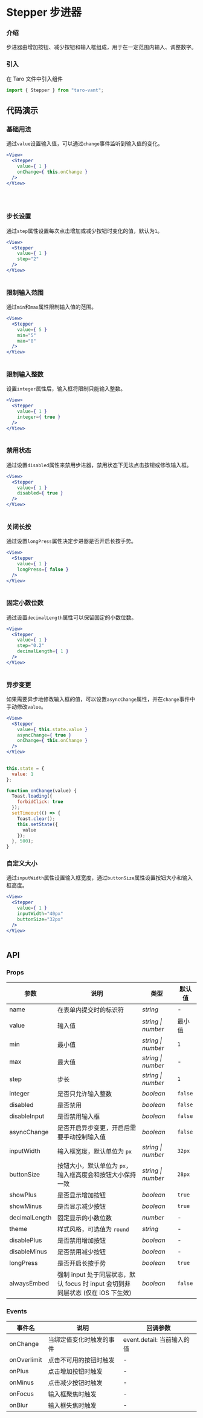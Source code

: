 # Stepper 步进器

### 介绍

步进器由增加按钮、减少按钮和输入框组成，用于在一定范围内输入、调整数字。

### 引入

在 Taro 文件中引入组件

```js
import { Stepper } from "taro-vant"; 
```

## 代码演示

### 基础用法

通过`value`设置输入值，可以通过`change`事件监听到输入值的变化。

```jsx
<View>
  <Stepper
    value={ 1 }
    onChange={ this.onChange }
  />
</View>
 
```

```js
 
```

### 步长设置

通过`step`属性设置每次点击增加或减少按钮时变化的值，默认为`1`。

```jsx
<View>
  <Stepper
    value={ 1 }
    step="2"
  />
</View>
 
```

### 限制输入范围

通过`min`和`max`属性限制输入值的范围。

```jsx
<View>
  <Stepper
    value={ 5 }
    min="5"
    max="8"
  />
</View>
 
```

### 限制输入整数

设置`integer`属性后，输入框将限制只能输入整数。

```jsx
<View>
  <Stepper
    value={ 1 }
    integer={ true }
  />
</View>
 
```

### 禁用状态

通过设置`disabled`属性来禁用步进器，禁用状态下无法点击按钮或修改输入框。

```jsx
<View>
  <Stepper
    value={ 1 }
    disabled={ true }
  />
</View>
 
```

### 关闭长按

通过设置`longPress`属性决定步进器是否开启长按手势。

```jsx
<View>
  <Stepper
    value={ 1 }
    longPress={ false }
  />
</View>
 
```

### 固定小数位数

通过设置`decimalLength`属性可以保留固定的小数位数。

```jsx
<View>
  <Stepper
    value={ 1 }
    step="0.2"
    decimalLength={ 1 }
  />
</View>
 
```

### 异步变更

如果需要异步地修改输入框的值，可以设置`asyncChange`属性，并在`change`事件中手动修改`value`。

```jsx
<View>
  <Stepper
    value={ this.state.value }
    asyncChange={ true }
    onChange={ this.onChange }
  />
</View>
 
```

```js
this.state = {
  value: 1
};

function onChange(value) {
  Toast.loading({
    forbidClick: true
  });
  setTimeout(() => {
    Toast.clear();
    this.setState({
      value
    });
  }, 500);
} 
```

### 自定义大小

通过`inputWidth`属性设置输入框宽度，通过`buttonSize`属性设置按钮大小和输入框高度。

```jsx
<View>
  <Stepper
    value={ 1 }
    inputWidth="40px"
    buttonSize="32px"
  />
</View>
 
```

## API

### Props

|  参数  | 说明 | 类型 | 默认值 |
| --- | --- | --- | --- |
|  name  | 在表单内提交时的标识符 | _string_ | - |
|  value  | 输入值 | _string \| number_ | 最小值 |
|  min  | 最小值 | _string \| number_ | `1` |
|  max  | 最大值 | _string \| number_ | - |
|  step  | 步长 | _string \| number_ | `1` |
|  integer  | 是否只允许输入整数 | _boolean_ | `false` |
|  disabled  | 是否禁用 | _boolean_ | `false` |
|  disableInput  | 是否禁用输入框 | _boolean_ | `false` |
|  asyncChange  | 是否开启异步变更，开启后需要手动控制输入值 | _boolean_ | `false` |
|  inputWidth  | 输入框宽度，默认单位为 `px` | _string \| number_ | `32px` |
|  buttonSize  | 按钮大小，默认单位为 `px`，输入框高度会和按钮大小保持一致 | _string \| number_ | `28px` |
|  showPlus  | 是否显示增加按钮 | _boolean_ | `true` |
|  showMinus  | 是否显示减少按钮 | _boolean_ | `true` |
|  decimalLength  | 固定显示的小数位数 | _number_ | - |
|  theme  | 样式风格，可选值为 `round` | _string_ | - |
|  disablePlus  | 是否禁用增加按钮 | _boolean_ | - |
|  disableMinus  | 是否禁用减少按钮 | _boolean_ | - |
|  longPress  | 是否开启长按手势 | _boolean_ | `true` |
|  alwaysEmbed | 强制 input 处于同层状态，默认 focus 时 input 会切到非同层状态 (仅在 iOS 下生效) |  _boolean_ | `false` |

### Events

|  事件名          | 说明                     | 回调参数                   |
| -------------- | ------------------------ | -------------------------- |
|  onChange     | 当绑定值变化时触发的事件 | event.detail: 当前输入的值 |
|  onOverlimit  | 点击不可用的按钮时触发   | -                          |
|  onPlus       | 点击增加按钮时触发       | -                          |
|  onMinus      | 点击减少按钮时触发       | -                          |
|  onFocus      | 输入框聚焦时触发         | -                          |
|  onBlur       | 输入框失焦时触发         | -                          |

